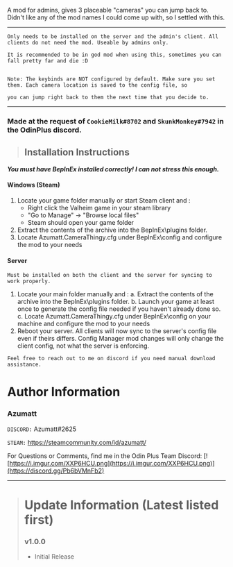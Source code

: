 ﻿A mod for admins, gives 3 placeable "cameras" you can jump back to. Didn't like any of the mod names I could come up with, so I settled with this.

---
```
Only needs to be installed on the server and the admin's client. All clients do not need the mod. Useable by admins only.

It is recommended to be in god mod when using this, sometimes you can fall pretty far and die :D


Note: The keybinds are NOT configured by default. Make sure you set them. Each camera location is saved to the config file, so

you can jump right back to them the next time that you decide to.
```
---
### Made at the request of `CookieMilk#8702` and `SkunkMonkey#7942` in the OdinPlus discord.


> ## Installation Instructions
***You must have BepInEx installed correctly! I can not stress this enough.***

#### Windows (Steam)

1. Locate your game folder manually or start Steam client and :
    * Right click the Valheim game in your steam library
    * "Go to Manage" -> "Browse local files"
    * Steam should open your game folder
2. Extract the contents of the archive into the BepInEx\plugins folder.
3. Locate Azumatt.CameraThingy.cfg under BepInEx\config and configure the mod to your needs

#### Server

`Must be installed on both the client and the server for syncing to work properly.`

1. Locate your main folder manually and :
   a. Extract the contents of the archive into the BepInEx\plugins folder.
   b. Launch your game at least once to generate the config file needed if you haven't already done so.
   c. Locate Azumatt.CameraThingy.cfg under BepInEx\config on your machine and configure the mod to your needs
2. Reboot your server. All clients will now sync to the server's config file even if theirs differs. Config Manager mod
   changes will only change the client config, not what the server is enforcing.

`Feel free to reach out to me on discord if you need manual download assistance.`

# Author Information

### Azumatt

`DISCORD:` Azumatt#2625

`STEAM:` https://steamcommunity.com/id/azumatt/

For Questions or Comments, find me in the Odin Plus Team Discord:
[![https://i.imgur.com/XXP6HCU.png](https://i.imgur.com/XXP6HCU.png)](https://discord.gg/Pb6bVMnFb2)

***
> # Update Information (Latest listed first)
> ### v1.0.0
> - Initial Release

